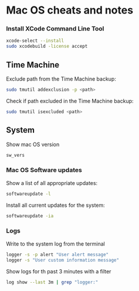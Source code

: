 # Mac OS cheats and notes


### Install XCode Command Line Tool
```bash
xcode-select --install
sudo xcodebuild -license accept
```
## Time Machine

Exclude path from the Time Machine backup:
```bash
sudo tmutil addexclusion -p <path>
```

Check if path excluded in the Time Machine backup:
```bash
sudo tmutil isexcluded <path>
```

## System

Show mac OS version
```bash
sw_vers
```

### Mac OS Software updates

Show a list of all appropriate updates:
```bash
softwareupdate -l
```

Install all current updates for the system:
```bash
softwareupdate -ia
```


### Logs

Write to the system log from the terminal
```bash
logger -s -p alert "User alert message"
logger -s "User custom information message"
```

Show logs for th past 3 minutes with a filter
```bash
log show --last 3m | grep "logger:"
```
